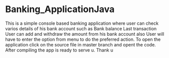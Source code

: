 # Banking_ApplicationJava
This is a simple console based banking application where user can check varios details of his bank account such as
Bank balance
Last transaction
User can add and withdraw the amount from his bank account also
User will have to enter the option from menu to do the preferred action.
To open the application click on the source file in master branch and opent the code. 
After compiling the app is ready to serve u.
Thank u
